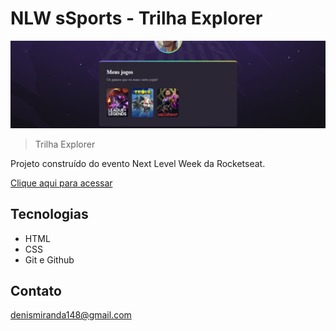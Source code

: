 # NLW sSports - Trilha Explorer

![preview](.github/preview.png)

> Trilha Explorer

Projeto construído do evento Next Level Week da Rocketseat.

[Clique aqui para acessar](https://denismiranda.github.io/1code/)

## Tecnologias

- HTML
- CSS
- Git e Github

## Contato

denismiranda148@gmail.com